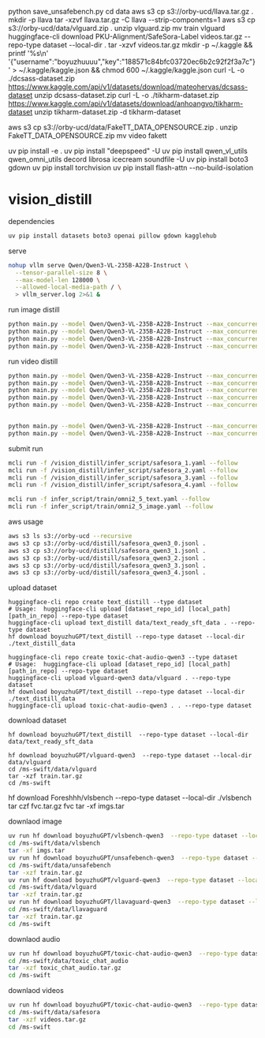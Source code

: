 python save_unsafebench.py
cd data
aws s3 cp s3://orby-ucd/llava.tar.gz .
mkdir -p llava
tar -xzvf llava.tar.gz -C llava --strip-components=1
aws s3 cp s3://orby-ucd/data/vlguard.zip .
unzip vlguard.zip
mv train vlguard
huggingface-cli download PKU-Alignment/SafeSora-Label videos.tar.gz --repo-type dataset --local-dir .
tar -xzvf videos.tar.gz
mkdir -p ~/.kaggle && printf '%s\n' '{"username":"boyuzhuuuu","key":"188571c84bfc03720ec6b2c92f2f3a7c"}' > ~/.kaggle/kaggle.json && chmod 600 ~/.kaggle/kaggle.json
curl -L -o ./dcsass-dataset.zip  https://www.kaggle.com/api/v1/datasets/download/mateohervas/dcsass-dataset
unzip dcsass-dataset.zip
curl -L -o ./tikharm-dataset.zip  https://www.kaggle.com/api/v1/datasets/download/anhoangvo/tikharm-dataset
unzip tikharm-dataset.zip -d tikharm-dataset

aws s3 cp s3://orby-ucd/data/FakeTT_DATA_OPENSOURCE.zip .
unzip FakeTT_DATA_OPENSOURCE.zip
mv video fakett

uv pip install -e .
uv pip install "deepspeed" -U
uv pip install qwen_vl_utils qwen_omni_utils decord librosa icecream soundfile -U
uv pip install boto3 gdown
uv pip install torchvision
uv pip install flash-attn --no-build-isolation


# vision_distill


dependencies
```bash
uv pip install datasets boto3 openai pillow gdown kagglehub 
```

serve
```bash
nohup vllm serve Qwen/Qwen3-VL-235B-A22B-Instruct \
  --tensor-parallel-size 8 \
  --max-model-len 128000 \
  --allowed-local-media-path / \
  > vllm_server.log 2>&1 &
```


run image distill
```bash
python main.py --model Qwen/Qwen3-VL-235B-A22B-Instruct --max_concurrent 100 --dataset vlguard --run vlguard_qwen3
python main.py --model Qwen/Qwen3-VL-235B-A22B-Instruct --max_concurrent 100 --dataset llavaguard --run llavaguard_qwen3
python main.py --model Qwen/Qwen3-VL-235B-A22B-Instruct --max_concurrent 100 --dataset unsafebench --run unsafebench_qwen3
python main.py --model Qwen/Qwen3-VL-235B-A22B-Instruct --max_concurrent 100 --dataset vlsbench --run vlsbench_qwen3
```


run video distill
```bash
python main.py --model Qwen/Qwen3-VL-235B-A22B-Instruct --max_concurrent 10 --dataset lspd --run lspd_qwen3
python main.py --model Qwen/Qwen3-VL-235B-A22B-Instruct --max_concurrent 10 --dataset safesora --run safesora_qwen3
python main.py --model Qwen/Qwen3-VL-235B-A22B-Instruct --max_concurrent 10 --dataset fakesv --run fakesv_qwen3
python main.py --model Qwen/Qwen3-VL-235B-A22B-Instruct --max_concurrent 10 --dataset tikharm --run tikharm_qwen3
python main.py --model Qwen/Qwen3-VL-235B-A22B-Instruct --max_concurrent 10 --dataset fvc --run fvc_qwen3


python main.py --model Qwen/Qwen3-VL-235B-A22B-Instruct --max_concurrent 10 --dataset dcsass --run dcsass_qwen3
python main.py --model Qwen/Qwen3-VL-235B-A22B-Instruct --max_concurrent 10 --dataset lspd --run lspd_qwen3
```


submit run
```bash
mcli run -f /vision_distill/infer_script/safesora_1.yaml --follow
mcli run -f /vision_distill/infer_script/safesora_2.yaml --follow
mcli run -f /vision_distill/infer_script/safesora_3.yaml --follow
mcli run -f /vision_distill/infer_script/safesora_4.yaml --follow

mcli run -f infer_script/train/omni2_5_text.yaml --follow
mcli run -f infer_script/train/omni2_5_image.yaml --follow
```

aws usage
```bash
aws s3 ls s3://orby-ucd --recursive
aws s3 cp s3://orby-ucd/distill/safesora_qwen3_0.jsonl .
aws s3 cp s3://orby-ucd/distill/safesora_qwen3_1.jsonl .
aws s3 cp s3://orby-ucd/distill/safesora_qwen3_2.jsonl .
aws s3 cp s3://orby-ucd/distill/safesora_qwen3_3.jsonl .
aws s3 cp s3://orby-ucd/distill/safesora_qwen3_4.jsonl .
```


upload dataset
```
huggingface-cli repo create text_distill --type dataset
# Usage:  huggingface-cli upload [dataset_repo_id] [local_path] [path_in_repo] --repo-type dataset
huggingface-cli upload text_distill data/text_ready_sft_data . --repo-type dataset
hf download boyuzhuGPT/text_distill --repo-type dataset --local-dir ./text_distill_data

huggingface-cli repo create toxic-chat-audio-qwen3 --type dataset
# Usage:  huggingface-cli upload [dataset_repo_id] [local_path] [path_in_repo] --repo-type dataset
huggingface-cli upload vlguard-qwen3 data/vlguard . --repo-type dataset
hf download boyuzhuGPT/text_distill --repo-type dataset --local-dir ./text_distill_data
huggingface-cli upload toxic-chat-audio-qwen3 . . --repo-type dataset
```
download dataset
```
hf download boyuzhuGPT/text_distill  --repo-type dataset --local-dir data/text_ready_sft_data

hf download boyuzhuGPT/vlguard-qwen3  --repo-type dataset --local-dir data/vlguard
cd /ms-swift/data/vlguard
tar -xzf train.tar.gz
cd /ms-swift
```


hf download Foreshhh/vlsbench  --repo-type dataset --local-dir ./vlsbench
tar czf fvc.tar.gz fvc
tar -xf imgs.tar

downlaod image
```bash
uv run hf download boyuzhuGPT/vlsbench-qwen3  --repo-type dataset --local-dir /ms-swift/data/vlsbench
cd /ms-swift/data/vlsbench
tar -xf imgs.tar
uv run hf download boyuzhuGPT/unsafebench-qwen3  --repo-type dataset --local-dir /ms-swift/data/unsafebench
cd /ms-swift/data/unsafebench
tar -xzf train.tar.gz
uv run hf download boyuzhuGPT/vlguard-qwen3  --repo-type dataset --local-dir /ms-swift/data/vlguard
cd /ms-swift/data/vlguard
tar -xzf train.tar.gz
uv run hf download boyuzhuGPT/llavaguard-qwen3  --repo-type dataset --local-dir /ms-swift/data/llavaguard
cd /ms-swift/data/llavaguard
tar -xzf train.tar.gz
cd /ms-swift
```




downlaod audio
```bash
uv run hf download boyuzhuGPT/toxic-chat-audio-qwen3  --repo-type dataset --local-dir /ms-swift/data/toxic_chat_audio
cd /ms-swift/data/toxic_chat_audio
tar -xzf toxic_chat_audio.tar.gz
cd /ms-swift
```

downlaod videos
```bash
uv run hf download boyuzhuGPT/toxic-chat-audio-qwen3  --repo-type dataset --local-dir /ms-swift/data/toxic_chat_audio
cd /ms-swift/data/safesora
tar -xzf videos.tar.gz
cd /ms-swift
```
